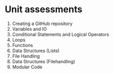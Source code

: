 # Unit assessments
1. Creating a GitHub repository
2. Variables and IO
3. Conditional Statements and Logical Operators
4. Loops
5. Functions
6. Data Structures (Lists)
7. File Handling
8. Data Structures (Filehandling)
9. Modular Code
